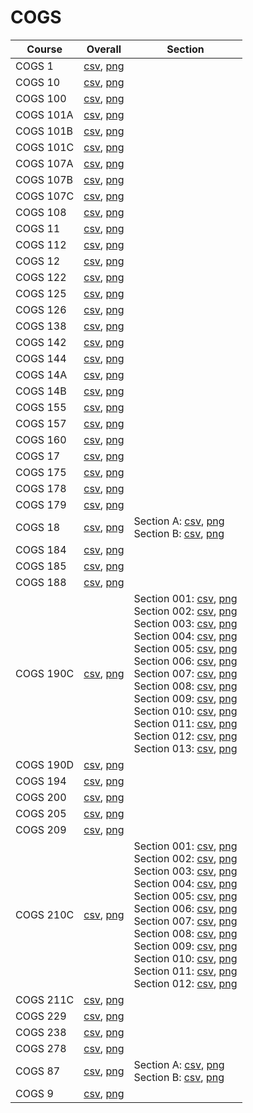 # COGS

| Course | Overall | Section |
| ------ | ------- | ------- |
| COGS 1 | [csv](https://github.com/UCSD-Historical-Enrollment-Data/2024Spring/blob/main/overall/COGS%201.csv), [png](https://raw.githubusercontent.com/UCSD-Historical-Enrollment-Data/2024Spring/main/plot_overall/COGS%201.png) |  |
| COGS 10 | [csv](https://github.com/UCSD-Historical-Enrollment-Data/2024Spring/blob/main/overall/COGS%2010.csv), [png](https://raw.githubusercontent.com/UCSD-Historical-Enrollment-Data/2024Spring/main/plot_overall/COGS%2010.png) |  |
| COGS 100 | [csv](https://github.com/UCSD-Historical-Enrollment-Data/2024Spring/blob/main/overall/COGS%20100.csv), [png](https://raw.githubusercontent.com/UCSD-Historical-Enrollment-Data/2024Spring/main/plot_overall/COGS%20100.png) |  |
| COGS 101A | [csv](https://github.com/UCSD-Historical-Enrollment-Data/2024Spring/blob/main/overall/COGS%20101A.csv), [png](https://raw.githubusercontent.com/UCSD-Historical-Enrollment-Data/2024Spring/main/plot_overall/COGS%20101A.png) |  |
| COGS 101B | [csv](https://github.com/UCSD-Historical-Enrollment-Data/2024Spring/blob/main/overall/COGS%20101B.csv), [png](https://raw.githubusercontent.com/UCSD-Historical-Enrollment-Data/2024Spring/main/plot_overall/COGS%20101B.png) |  |
| COGS 101C | [csv](https://github.com/UCSD-Historical-Enrollment-Data/2024Spring/blob/main/overall/COGS%20101C.csv), [png](https://raw.githubusercontent.com/UCSD-Historical-Enrollment-Data/2024Spring/main/plot_overall/COGS%20101C.png) |  |
| COGS 107A | [csv](https://github.com/UCSD-Historical-Enrollment-Data/2024Spring/blob/main/overall/COGS%20107A.csv), [png](https://raw.githubusercontent.com/UCSD-Historical-Enrollment-Data/2024Spring/main/plot_overall/COGS%20107A.png) |  |
| COGS 107B | [csv](https://github.com/UCSD-Historical-Enrollment-Data/2024Spring/blob/main/overall/COGS%20107B.csv), [png](https://raw.githubusercontent.com/UCSD-Historical-Enrollment-Data/2024Spring/main/plot_overall/COGS%20107B.png) |  |
| COGS 107C | [csv](https://github.com/UCSD-Historical-Enrollment-Data/2024Spring/blob/main/overall/COGS%20107C.csv), [png](https://raw.githubusercontent.com/UCSD-Historical-Enrollment-Data/2024Spring/main/plot_overall/COGS%20107C.png) |  |
| COGS 108 | [csv](https://github.com/UCSD-Historical-Enrollment-Data/2024Spring/blob/main/overall/COGS%20108.csv), [png](https://raw.githubusercontent.com/UCSD-Historical-Enrollment-Data/2024Spring/main/plot_overall/COGS%20108.png) |  |
| COGS 11 | [csv](https://github.com/UCSD-Historical-Enrollment-Data/2024Spring/blob/main/overall/COGS%2011.csv), [png](https://raw.githubusercontent.com/UCSD-Historical-Enrollment-Data/2024Spring/main/plot_overall/COGS%2011.png) |  |
| COGS 112 | [csv](https://github.com/UCSD-Historical-Enrollment-Data/2024Spring/blob/main/overall/COGS%20112.csv), [png](https://raw.githubusercontent.com/UCSD-Historical-Enrollment-Data/2024Spring/main/plot_overall/COGS%20112.png) |  |
| COGS 12 | [csv](https://github.com/UCSD-Historical-Enrollment-Data/2024Spring/blob/main/overall/COGS%2012.csv), [png](https://raw.githubusercontent.com/UCSD-Historical-Enrollment-Data/2024Spring/main/plot_overall/COGS%2012.png) |  |
| COGS 122 | [csv](https://github.com/UCSD-Historical-Enrollment-Data/2024Spring/blob/main/overall/COGS%20122.csv), [png](https://raw.githubusercontent.com/UCSD-Historical-Enrollment-Data/2024Spring/main/plot_overall/COGS%20122.png) |  |
| COGS 125 | [csv](https://github.com/UCSD-Historical-Enrollment-Data/2024Spring/blob/main/overall/COGS%20125.csv), [png](https://raw.githubusercontent.com/UCSD-Historical-Enrollment-Data/2024Spring/main/plot_overall/COGS%20125.png) |  |
| COGS 126 | [csv](https://github.com/UCSD-Historical-Enrollment-Data/2024Spring/blob/main/overall/COGS%20126.csv), [png](https://raw.githubusercontent.com/UCSD-Historical-Enrollment-Data/2024Spring/main/plot_overall/COGS%20126.png) |  |
| COGS 138 | [csv](https://github.com/UCSD-Historical-Enrollment-Data/2024Spring/blob/main/overall/COGS%20138.csv), [png](https://raw.githubusercontent.com/UCSD-Historical-Enrollment-Data/2024Spring/main/plot_overall/COGS%20138.png) |  |
| COGS 142 | [csv](https://github.com/UCSD-Historical-Enrollment-Data/2024Spring/blob/main/overall/COGS%20142.csv), [png](https://raw.githubusercontent.com/UCSD-Historical-Enrollment-Data/2024Spring/main/plot_overall/COGS%20142.png) |  |
| COGS 144 | [csv](https://github.com/UCSD-Historical-Enrollment-Data/2024Spring/blob/main/overall/COGS%20144.csv), [png](https://raw.githubusercontent.com/UCSD-Historical-Enrollment-Data/2024Spring/main/plot_overall/COGS%20144.png) |  |
| COGS 14A | [csv](https://github.com/UCSD-Historical-Enrollment-Data/2024Spring/blob/main/overall/COGS%2014A.csv), [png](https://raw.githubusercontent.com/UCSD-Historical-Enrollment-Data/2024Spring/main/plot_overall/COGS%2014A.png) |  |
| COGS 14B | [csv](https://github.com/UCSD-Historical-Enrollment-Data/2024Spring/blob/main/overall/COGS%2014B.csv), [png](https://raw.githubusercontent.com/UCSD-Historical-Enrollment-Data/2024Spring/main/plot_overall/COGS%2014B.png) |  |
| COGS 155 | [csv](https://github.com/UCSD-Historical-Enrollment-Data/2024Spring/blob/main/overall/COGS%20155.csv), [png](https://raw.githubusercontent.com/UCSD-Historical-Enrollment-Data/2024Spring/main/plot_overall/COGS%20155.png) |  |
| COGS 157 | [csv](https://github.com/UCSD-Historical-Enrollment-Data/2024Spring/blob/main/overall/COGS%20157.csv), [png](https://raw.githubusercontent.com/UCSD-Historical-Enrollment-Data/2024Spring/main/plot_overall/COGS%20157.png) |  |
| COGS 160 | [csv](https://github.com/UCSD-Historical-Enrollment-Data/2024Spring/blob/main/overall/COGS%20160.csv), [png](https://raw.githubusercontent.com/UCSD-Historical-Enrollment-Data/2024Spring/main/plot_overall/COGS%20160.png) |  |
| COGS 17 | [csv](https://github.com/UCSD-Historical-Enrollment-Data/2024Spring/blob/main/overall/COGS%2017.csv), [png](https://raw.githubusercontent.com/UCSD-Historical-Enrollment-Data/2024Spring/main/plot_overall/COGS%2017.png) |  |
| COGS 175 | [csv](https://github.com/UCSD-Historical-Enrollment-Data/2024Spring/blob/main/overall/COGS%20175.csv), [png](https://raw.githubusercontent.com/UCSD-Historical-Enrollment-Data/2024Spring/main/plot_overall/COGS%20175.png) |  |
| COGS 178 | [csv](https://github.com/UCSD-Historical-Enrollment-Data/2024Spring/blob/main/overall/COGS%20178.csv), [png](https://raw.githubusercontent.com/UCSD-Historical-Enrollment-Data/2024Spring/main/plot_overall/COGS%20178.png) |  |
| COGS 179 | [csv](https://github.com/UCSD-Historical-Enrollment-Data/2024Spring/blob/main/overall/COGS%20179.csv), [png](https://raw.githubusercontent.com/UCSD-Historical-Enrollment-Data/2024Spring/main/plot_overall/COGS%20179.png) |  |
| COGS 18 | [csv](https://github.com/UCSD-Historical-Enrollment-Data/2024Spring/blob/main/overall/COGS%2018.csv), [png](https://raw.githubusercontent.com/UCSD-Historical-Enrollment-Data/2024Spring/main/plot_overall/COGS%2018.png) | Section A: [csv](https://github.com/UCSD-Historical-Enrollment-Data/2024Spring/blob/main/section/COGS%2018_A.csv), [png](https://raw.githubusercontent.com/UCSD-Historical-Enrollment-Data/2024Spring/main/plot_section/COGS%2018_A.png)<br>Section B: [csv](https://github.com/UCSD-Historical-Enrollment-Data/2024Spring/blob/main/section/COGS%2018_B.csv), [png](https://raw.githubusercontent.com/UCSD-Historical-Enrollment-Data/2024Spring/main/plot_section/COGS%2018_B.png) |
| COGS 184 | [csv](https://github.com/UCSD-Historical-Enrollment-Data/2024Spring/blob/main/overall/COGS%20184.csv), [png](https://raw.githubusercontent.com/UCSD-Historical-Enrollment-Data/2024Spring/main/plot_overall/COGS%20184.png) |  |
| COGS 185 | [csv](https://github.com/UCSD-Historical-Enrollment-Data/2024Spring/blob/main/overall/COGS%20185.csv), [png](https://raw.githubusercontent.com/UCSD-Historical-Enrollment-Data/2024Spring/main/plot_overall/COGS%20185.png) |  |
| COGS 188 | [csv](https://github.com/UCSD-Historical-Enrollment-Data/2024Spring/blob/main/overall/COGS%20188.csv), [png](https://raw.githubusercontent.com/UCSD-Historical-Enrollment-Data/2024Spring/main/plot_overall/COGS%20188.png) |  |
| COGS 190C | [csv](https://github.com/UCSD-Historical-Enrollment-Data/2024Spring/blob/main/overall/COGS%20190C.csv), [png](https://raw.githubusercontent.com/UCSD-Historical-Enrollment-Data/2024Spring/main/plot_overall/COGS%20190C.png) | Section 001: [csv](https://github.com/UCSD-Historical-Enrollment-Data/2024Spring/blob/main/section/COGS%20190C_001.csv), [png](https://raw.githubusercontent.com/UCSD-Historical-Enrollment-Data/2024Spring/main/plot_section/COGS%20190C_001.png)<br>Section 002: [csv](https://github.com/UCSD-Historical-Enrollment-Data/2024Spring/blob/main/section/COGS%20190C_002.csv), [png](https://raw.githubusercontent.com/UCSD-Historical-Enrollment-Data/2024Spring/main/plot_section/COGS%20190C_002.png)<br>Section 003: [csv](https://github.com/UCSD-Historical-Enrollment-Data/2024Spring/blob/main/section/COGS%20190C_003.csv), [png](https://raw.githubusercontent.com/UCSD-Historical-Enrollment-Data/2024Spring/main/plot_section/COGS%20190C_003.png)<br>Section 004: [csv](https://github.com/UCSD-Historical-Enrollment-Data/2024Spring/blob/main/section/COGS%20190C_004.csv), [png](https://raw.githubusercontent.com/UCSD-Historical-Enrollment-Data/2024Spring/main/plot_section/COGS%20190C_004.png)<br>Section 005: [csv](https://github.com/UCSD-Historical-Enrollment-Data/2024Spring/blob/main/section/COGS%20190C_005.csv), [png](https://raw.githubusercontent.com/UCSD-Historical-Enrollment-Data/2024Spring/main/plot_section/COGS%20190C_005.png)<br>Section 006: [csv](https://github.com/UCSD-Historical-Enrollment-Data/2024Spring/blob/main/section/COGS%20190C_006.csv), [png](https://raw.githubusercontent.com/UCSD-Historical-Enrollment-Data/2024Spring/main/plot_section/COGS%20190C_006.png)<br>Section 007: [csv](https://github.com/UCSD-Historical-Enrollment-Data/2024Spring/blob/main/section/COGS%20190C_007.csv), [png](https://raw.githubusercontent.com/UCSD-Historical-Enrollment-Data/2024Spring/main/plot_section/COGS%20190C_007.png)<br>Section 008: [csv](https://github.com/UCSD-Historical-Enrollment-Data/2024Spring/blob/main/section/COGS%20190C_008.csv), [png](https://raw.githubusercontent.com/UCSD-Historical-Enrollment-Data/2024Spring/main/plot_section/COGS%20190C_008.png)<br>Section 009: [csv](https://github.com/UCSD-Historical-Enrollment-Data/2024Spring/blob/main/section/COGS%20190C_009.csv), [png](https://raw.githubusercontent.com/UCSD-Historical-Enrollment-Data/2024Spring/main/plot_section/COGS%20190C_009.png)<br>Section 010: [csv](https://github.com/UCSD-Historical-Enrollment-Data/2024Spring/blob/main/section/COGS%20190C_010.csv), [png](https://raw.githubusercontent.com/UCSD-Historical-Enrollment-Data/2024Spring/main/plot_section/COGS%20190C_010.png)<br>Section 011: [csv](https://github.com/UCSD-Historical-Enrollment-Data/2024Spring/blob/main/section/COGS%20190C_011.csv), [png](https://raw.githubusercontent.com/UCSD-Historical-Enrollment-Data/2024Spring/main/plot_section/COGS%20190C_011.png)<br>Section 012: [csv](https://github.com/UCSD-Historical-Enrollment-Data/2024Spring/blob/main/section/COGS%20190C_012.csv), [png](https://raw.githubusercontent.com/UCSD-Historical-Enrollment-Data/2024Spring/main/plot_section/COGS%20190C_012.png)<br>Section 013: [csv](https://github.com/UCSD-Historical-Enrollment-Data/2024Spring/blob/main/section/COGS%20190C_013.csv), [png](https://raw.githubusercontent.com/UCSD-Historical-Enrollment-Data/2024Spring/main/plot_section/COGS%20190C_013.png) |
| COGS 190D | [csv](https://github.com/UCSD-Historical-Enrollment-Data/2024Spring/blob/main/overall/COGS%20190D.csv), [png](https://raw.githubusercontent.com/UCSD-Historical-Enrollment-Data/2024Spring/main/plot_overall/COGS%20190D.png) |  |
| COGS 194 | [csv](https://github.com/UCSD-Historical-Enrollment-Data/2024Spring/blob/main/overall/COGS%20194.csv), [png](https://raw.githubusercontent.com/UCSD-Historical-Enrollment-Data/2024Spring/main/plot_overall/COGS%20194.png) |  |
| COGS 200 | [csv](https://github.com/UCSD-Historical-Enrollment-Data/2024Spring/blob/main/overall/COGS%20200.csv), [png](https://raw.githubusercontent.com/UCSD-Historical-Enrollment-Data/2024Spring/main/plot_overall/COGS%20200.png) |  |
| COGS 205 | [csv](https://github.com/UCSD-Historical-Enrollment-Data/2024Spring/blob/main/overall/COGS%20205.csv), [png](https://raw.githubusercontent.com/UCSD-Historical-Enrollment-Data/2024Spring/main/plot_overall/COGS%20205.png) |  |
| COGS 209 | [csv](https://github.com/UCSD-Historical-Enrollment-Data/2024Spring/blob/main/overall/COGS%20209.csv), [png](https://raw.githubusercontent.com/UCSD-Historical-Enrollment-Data/2024Spring/main/plot_overall/COGS%20209.png) |  |
| COGS 210C | [csv](https://github.com/UCSD-Historical-Enrollment-Data/2024Spring/blob/main/overall/COGS%20210C.csv), [png](https://raw.githubusercontent.com/UCSD-Historical-Enrollment-Data/2024Spring/main/plot_overall/COGS%20210C.png) | Section 001: [csv](https://github.com/UCSD-Historical-Enrollment-Data/2024Spring/blob/main/section/COGS%20210C_001.csv), [png](https://raw.githubusercontent.com/UCSD-Historical-Enrollment-Data/2024Spring/main/plot_section/COGS%20210C_001.png)<br>Section 002: [csv](https://github.com/UCSD-Historical-Enrollment-Data/2024Spring/blob/main/section/COGS%20210C_002.csv), [png](https://raw.githubusercontent.com/UCSD-Historical-Enrollment-Data/2024Spring/main/plot_section/COGS%20210C_002.png)<br>Section 003: [csv](https://github.com/UCSD-Historical-Enrollment-Data/2024Spring/blob/main/section/COGS%20210C_003.csv), [png](https://raw.githubusercontent.com/UCSD-Historical-Enrollment-Data/2024Spring/main/plot_section/COGS%20210C_003.png)<br>Section 004: [csv](https://github.com/UCSD-Historical-Enrollment-Data/2024Spring/blob/main/section/COGS%20210C_004.csv), [png](https://raw.githubusercontent.com/UCSD-Historical-Enrollment-Data/2024Spring/main/plot_section/COGS%20210C_004.png)<br>Section 005: [csv](https://github.com/UCSD-Historical-Enrollment-Data/2024Spring/blob/main/section/COGS%20210C_005.csv), [png](https://raw.githubusercontent.com/UCSD-Historical-Enrollment-Data/2024Spring/main/plot_section/COGS%20210C_005.png)<br>Section 006: [csv](https://github.com/UCSD-Historical-Enrollment-Data/2024Spring/blob/main/section/COGS%20210C_006.csv), [png](https://raw.githubusercontent.com/UCSD-Historical-Enrollment-Data/2024Spring/main/plot_section/COGS%20210C_006.png)<br>Section 007: [csv](https://github.com/UCSD-Historical-Enrollment-Data/2024Spring/blob/main/section/COGS%20210C_007.csv), [png](https://raw.githubusercontent.com/UCSD-Historical-Enrollment-Data/2024Spring/main/plot_section/COGS%20210C_007.png)<br>Section 008: [csv](https://github.com/UCSD-Historical-Enrollment-Data/2024Spring/blob/main/section/COGS%20210C_008.csv), [png](https://raw.githubusercontent.com/UCSD-Historical-Enrollment-Data/2024Spring/main/plot_section/COGS%20210C_008.png)<br>Section 009: [csv](https://github.com/UCSD-Historical-Enrollment-Data/2024Spring/blob/main/section/COGS%20210C_009.csv), [png](https://raw.githubusercontent.com/UCSD-Historical-Enrollment-Data/2024Spring/main/plot_section/COGS%20210C_009.png)<br>Section 010: [csv](https://github.com/UCSD-Historical-Enrollment-Data/2024Spring/blob/main/section/COGS%20210C_010.csv), [png](https://raw.githubusercontent.com/UCSD-Historical-Enrollment-Data/2024Spring/main/plot_section/COGS%20210C_010.png)<br>Section 011: [csv](https://github.com/UCSD-Historical-Enrollment-Data/2024Spring/blob/main/section/COGS%20210C_011.csv), [png](https://raw.githubusercontent.com/UCSD-Historical-Enrollment-Data/2024Spring/main/plot_section/COGS%20210C_011.png)<br>Section 012: [csv](https://github.com/UCSD-Historical-Enrollment-Data/2024Spring/blob/main/section/COGS%20210C_012.csv), [png](https://raw.githubusercontent.com/UCSD-Historical-Enrollment-Data/2024Spring/main/plot_section/COGS%20210C_012.png) |
| COGS 211C | [csv](https://github.com/UCSD-Historical-Enrollment-Data/2024Spring/blob/main/overall/COGS%20211C.csv), [png](https://raw.githubusercontent.com/UCSD-Historical-Enrollment-Data/2024Spring/main/plot_overall/COGS%20211C.png) |  |
| COGS 229 | [csv](https://github.com/UCSD-Historical-Enrollment-Data/2024Spring/blob/main/overall/COGS%20229.csv), [png](https://raw.githubusercontent.com/UCSD-Historical-Enrollment-Data/2024Spring/main/plot_overall/COGS%20229.png) |  |
| COGS 238 | [csv](https://github.com/UCSD-Historical-Enrollment-Data/2024Spring/blob/main/overall/COGS%20238.csv), [png](https://raw.githubusercontent.com/UCSD-Historical-Enrollment-Data/2024Spring/main/plot_overall/COGS%20238.png) |  |
| COGS 278 | [csv](https://github.com/UCSD-Historical-Enrollment-Data/2024Spring/blob/main/overall/COGS%20278.csv), [png](https://raw.githubusercontent.com/UCSD-Historical-Enrollment-Data/2024Spring/main/plot_overall/COGS%20278.png) |  |
| COGS 87 | [csv](https://github.com/UCSD-Historical-Enrollment-Data/2024Spring/blob/main/overall/COGS%2087.csv), [png](https://raw.githubusercontent.com/UCSD-Historical-Enrollment-Data/2024Spring/main/plot_overall/COGS%2087.png) | Section A: [csv](https://github.com/UCSD-Historical-Enrollment-Data/2024Spring/blob/main/section/COGS%2087_A.csv), [png](https://raw.githubusercontent.com/UCSD-Historical-Enrollment-Data/2024Spring/main/plot_section/COGS%2087_A.png)<br>Section B: [csv](https://github.com/UCSD-Historical-Enrollment-Data/2024Spring/blob/main/section/COGS%2087_B.csv), [png](https://raw.githubusercontent.com/UCSD-Historical-Enrollment-Data/2024Spring/main/plot_section/COGS%2087_B.png) |
| COGS 9 | [csv](https://github.com/UCSD-Historical-Enrollment-Data/2024Spring/blob/main/overall/COGS%209.csv), [png](https://raw.githubusercontent.com/UCSD-Historical-Enrollment-Data/2024Spring/main/plot_overall/COGS%209.png) |  |

